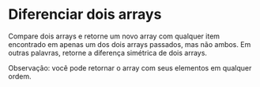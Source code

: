 # Diferenciar dois arrays

Compare dois arrays e retorne um novo array com qualquer item encontrado em apenas um dos dois arrays passados, mas não ambos. Em outras palavras, retorne a diferença simétrica de dois arrays.

Observação: você pode retornar o array com seus elementos em qualquer ordem.